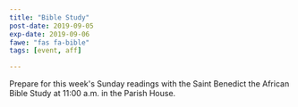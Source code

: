 ```yaml
---
title: "Bible Study"
post-date: 2019-09-05
exp-date: 2019-09-06
fawe: "fas fa-bible"
tags: [event, aff]

---
```

Prepare for this week's Sunday readings with the Saint Benedict the African Bible Study at 11:00 a.m. in the Parish House.